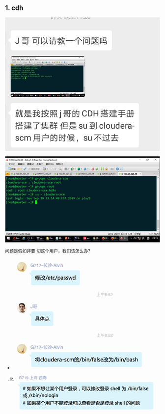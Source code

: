## 1. cdh

![image-20190930101512739](群里问题.assets/image-20190930101512739.png)

![image-20190930101520424](群里问题.assets/image-20190930101520424.png)

问题是假如非要 切这个用户，我们该怎么办?

- ![image-20190930101558550](群里问题.assets/image-20190930101558550.png)

![image-20190930101620945](群里问题.assets/image-20190930101620945.png)

